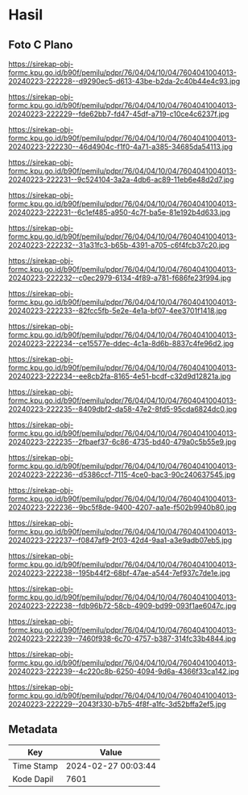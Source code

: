 # Hasil

## Foto C Plano

https://sirekap-obj-formc.kpu.go.id/b90f/pemilu/pdpr/76/04/04/10/04/7604041004013-20240223-222228--d9290ec5-d613-43be-b2da-2c40b44e4c93.jpg

https://sirekap-obj-formc.kpu.go.id/b90f/pemilu/pdpr/76/04/04/10/04/7604041004013-20240223-222229--fde62bb7-fd47-45df-a719-c10ce4c6237f.jpg

https://sirekap-obj-formc.kpu.go.id/b90f/pemilu/pdpr/76/04/04/10/04/7604041004013-20240223-222230--46d4904c-f1f0-4a71-a385-34685da54113.jpg

https://sirekap-obj-formc.kpu.go.id/b90f/pemilu/pdpr/76/04/04/10/04/7604041004013-20240223-222231--9c524104-3a2a-4db6-ac89-11eb6e48d2d7.jpg

https://sirekap-obj-formc.kpu.go.id/b90f/pemilu/pdpr/76/04/04/10/04/7604041004013-20240223-222231--6c1ef485-a950-4c7f-ba5e-81e192b4d633.jpg

https://sirekap-obj-formc.kpu.go.id/b90f/pemilu/pdpr/76/04/04/10/04/7604041004013-20240223-222232--31a31fc3-b65b-4391-a705-c6f4fcb37c20.jpg

https://sirekap-obj-formc.kpu.go.id/b90f/pemilu/pdpr/76/04/04/10/04/7604041004013-20240223-222232--c0ec2979-6134-4f89-a781-f686fe23f994.jpg

https://sirekap-obj-formc.kpu.go.id/b90f/pemilu/pdpr/76/04/04/10/04/7604041004013-20240223-222233--82fcc5fb-5e2e-4e1a-bf07-4ee3701f1418.jpg

https://sirekap-obj-formc.kpu.go.id/b90f/pemilu/pdpr/76/04/04/10/04/7604041004013-20240223-222234--ce15577e-ddec-4c1a-8d6b-8837c4fe96d2.jpg

https://sirekap-obj-formc.kpu.go.id/b90f/pemilu/pdpr/76/04/04/10/04/7604041004013-20240223-222234--ee8cb2fa-8165-4e51-bcdf-c32d9d12821a.jpg

https://sirekap-obj-formc.kpu.go.id/b90f/pemilu/pdpr/76/04/04/10/04/7604041004013-20240223-222235--8409dbf2-da58-47e2-8fd5-95cda6824dc0.jpg

https://sirekap-obj-formc.kpu.go.id/b90f/pemilu/pdpr/76/04/04/10/04/7604041004013-20240223-222235--2fbaef37-6c86-4735-bd40-479a0c5b55e9.jpg

https://sirekap-obj-formc.kpu.go.id/b90f/pemilu/pdpr/76/04/04/10/04/7604041004013-20240223-222236--d5386ccf-7115-4ce0-bac3-90c240637545.jpg

https://sirekap-obj-formc.kpu.go.id/b90f/pemilu/pdpr/76/04/04/10/04/7604041004013-20240223-222236--9bc5f8de-9400-4207-aa1e-f502b9940b80.jpg

https://sirekap-obj-formc.kpu.go.id/b90f/pemilu/pdpr/76/04/04/10/04/7604041004013-20240223-222237--f0847af9-2f03-42d4-9aa1-a3e9adb07eb5.jpg

https://sirekap-obj-formc.kpu.go.id/b90f/pemilu/pdpr/76/04/04/10/04/7604041004013-20240223-222238--195b44f2-68bf-47ae-a544-7ef937c7de1e.jpg

https://sirekap-obj-formc.kpu.go.id/b90f/pemilu/pdpr/76/04/04/10/04/7604041004013-20240223-222238--fdb96b72-58cb-4909-bd99-093f1ae6047c.jpg

https://sirekap-obj-formc.kpu.go.id/b90f/pemilu/pdpr/76/04/04/10/04/7604041004013-20240223-222239--7460f938-6c70-4757-b387-314fc33b4844.jpg

https://sirekap-obj-formc.kpu.go.id/b90f/pemilu/pdpr/76/04/04/10/04/7604041004013-20240223-222239--4c220c8b-6250-4094-9d6a-4366f33ca142.jpg

https://sirekap-obj-formc.kpu.go.id/b90f/pemilu/pdpr/76/04/04/10/04/7604041004013-20240223-222229--2043f330-b7b5-4f8f-a1fc-3d52bffa2ef5.jpg


## Metadata

| Key        | Value               |
| ---------- | ------------------- |
| Time Stamp | 2024-02-27 00:03:44 |
| Kode Dapil | 7601                |



